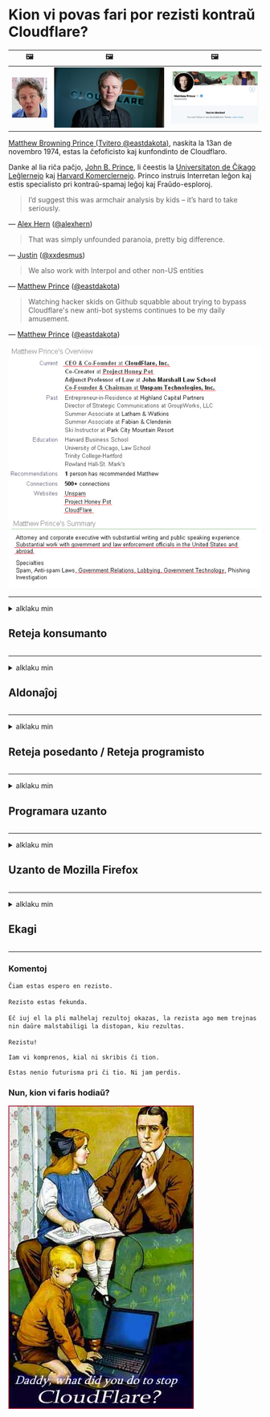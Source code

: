 # Kion vi povas fari por rezisti kontraŭ Cloudflare?

| 🖼 | 🖼 | 🖼 |
| --- | --- | --- |
| ![](../image/matthew_prince_teen.jpg) | ![](../image/matthew_prince.jpg) | ![](../image/blockedbymatthewprince.jpg) |


[Matthew Browning Prince (Tvitero @eastdakota)](https://twitter.com/eastdakota), naskita la 13an de novembro 1974, estas la ĉefoficisto kaj kunfondinto de Cloudflaro.

Danke al lia riĉa paĉjo, [John B. Prince](http://web.archive.org/web/20081002173414/http://www.mufranchisee.com/article/453/), li ĉeestis la [Universitaton de Ĉikago Leĝlernejo](https://en.wikipedia.org/wiki/University_of_Chicago_Law_School) kaj [Harvard Komerclernejo](https://eo.wikipedia.org/wiki/Harvard_Business_School).
Princo instruis Interretan leĝon kaj estis specialisto pri kontraŭ-spamaj leĝoj kaj Fraŭdo-esploroj.


> I’d suggest this was armchair analysis by kids – it’s hard to take seriously.

― [Alex Hern](https://www.theguardian.com/technology/2015/nov/19/cloudflare-accused-by-anonymous-helping-isis) ([@alexhern](https://twitter.com/alexhern))

> That was simply unfounded paranoia, pretty big difference.

― [Justin](https://web.archive.org/web/20200619211926/https://twitter.com/xxdesmus/status/992757936123359233) ([@xxdesmus](https://twitter.com/xxdesmus))

> We also work with Interpol and other non-US entities

― [Matthew Prince](https://twitter.com/eastdakota/status/1203028504184360960) ([@eastdakota](https://twitter.com/eastdakota))

> Watching hacker skids on Github squabble about trying to bypass Cloudflare's new anti-bot systems continues to be my daily amusement.

― [Matthew Prince](https://twitter.com/eastdakota/status/1273277839102656515) ([@eastdakota](https://twitter.com/eastdakota))


![](../image/whoismp.jpg)

---


<details>
<summary>alklaku min

## Reteja konsumanto
</summary>


- Se la retejo kiun vi ŝatas uzas Cloudflare, diru al ili ke ne uzu Cloudflaron.
  - Plorado en sociaj retoj kiel Facebooko, Reddito, Tvitero aŭ Mastodo tute ne diferencas. [Agoj pli laŭtas ol haŝiŝetikedoj.](https://twitter.com/phyzonloop/status/1274132092490862594)
  - Provu kontakti la posedanton de la retejo se vi volas fari vin utila.

[Cloudflare diris](https://github.com/Eloston/ungoogled-chromium/issues/783):
```
Ni rekomendas vin kontakti la administrantojn por la specifaj servoj aŭ retejoj kun kiuj vi havas problemon kaj dividi vian sperton.
```

[Se vi ne petas ĝin, reteja posedanto neniam scias ĉi tiun problemon.](../PEOPLE.md)

![](../image/liberapay.jpg)

[Sukcesa ekzemplo](https://counterpartytalk.org/t/turn-off-cloudflare-on-counterparty-co-plz/164/5).<br>
Ĉu vi havas problemon? [Dividi vian sperton nun.](https://github.com/maraoz/maraoz.github.io/issues/1) Ekzemplo sube.

```
Vi nur helpas kompanian cenzuron kaj neeviteblan gvatadon.
http://crimeflare.eu.org
```

```
Via retpaĝo estas en la ne-privata murita ĝardeno de CloudFlare.
http://crimeflare.eu.org
```

- Prenu iom da tempo por legi la privatecan politikon de retejo.
  - se la retejo uzas Cloudflare aŭ retejo uzas servojn konektitajn al Cloudflare.

Ĝi devas klarigi kio estas la "Cloudflare", kaj peti permeson dividi viajn datumojn kun Cloudflaro. Malsukceso fariĝos rompo de fido kaj la koncerna retejo devas esti evitita.

[Akceptebla privatec-politika ekzemplo estas ĉi tie](https://archive.is/bDlTz) ("Subprocessors" > "Entity Name")

```
Mi legis vian privatecan politikon kaj mi ne povas trovi la vorton "Cloudflare".
Mi rifuzas dividi datumojn kun vi se vi daŭre provizas miajn datumojn al Cloudflare.
http://crimeflare.eu.org
```

Ĉi tio estas ekzemplo de privateca politiko, kiu ne havas la vorton "Cloudflare".
[Liberland Jobs](https://archive.is/daKIr) [privacy policy](https://docsend.com/view/feiwyte):

![](../image/cfwontobey.jpg)

Cloudflare havas sian propran privatecan politikon.
[Cloudflare amas publike riveli privatajn informojn pri homoj.](https://www.reddit.com/r/GamerGhazi/comments/2s64fe/be_wary_reporting_to_cloudflare/)

Jen bona ekzemplo por la aliĝilo de retejo.
Estas sekure diri, nula retejo faras ĉi tion. Ĉu vi fidos ilin?

```
Alklakante "Enskribiĝi por XYZ", vi konsentas pri niaj kondiĉoj de servo kaj privatecdeklaro.
Vi ankaŭ konsentas dividi viajn datumojn kun Cloudflare kaj ankaŭ konsentas pri la privateca deklaro de Cloudflare.
Se Cloudflare likas viajn informojn aŭ ne permesas vin konekti al niaj serviloj, ĝi ne estas nia respondeco. [*]

[ Registriĝu ] [ Mi malkonsentas ]
```
[*] [PEOPLE.md](../PEOPLE.md)


- Provu ne uzi ilian servon. Memoru ke vi estas rigardata de Cloudflare.
  - ["I'm in your TLS, sniffin' your passworz"](../image/iminurtls.jpg)

- Serĉu alian retejon. Estas alternativoj kaj oportunoj en la interreto!

- Konvinku viajn amikojn uzi Tor ĉiutage.
  - Anonimeco estu la normo de la malferma interreto!
  - [Rimarku, ke la Tor-projekto malŝatas ĉi tiun projekton.](../HISTORY.md)

</details>

------

<details>
<summary>alklaku min

## Aldonaĵoj
</summary>

- Se via retumilo estas Firefoxo, Tor-Foliumilo aŭ Ungoogled-Chromiumo uzu unu el ĉi tiuj aldonaĵoj sube.
  - Se vi volas aldoni alian novan aldonaĵon, unue demandu pri ĝi.


| Nomo | Programisto | Subteno | Povas Bloki | Povas Sciigi | Chrome |
| -------- | -------- | -------- | -------- | -------- | -------- |
| [Bloku Cloudflaron MITM-Atakon](../subfiles/addon/bcma.md) | #Addon | [ ? ](http://crimeflare.eu.org/) | **Jes**     | **Jes**     |  **Jes** |
| [Ĉu ligoj estas vundeblaj al MITM-atako?](../subfiles/addon/ismm.md) | #Addon | [ ? ](http://crimeflare.eu.org/) | Ne     | **Jes**     |  **Jes** |
| [Ĉu ĉi tiuj ligoj blokos Tor-uzanton?](../subfiles/addon/isat.md) | #Addon | [ ? ](http://crimeflare.eu.org/) | Ne     | **Jes**     |  **Jes** |
| [Block Cloudflare MITM Attack](https://trac.torproject.org/projects/tor/attachment/ticket/24351/block_cloudflare_mitm_attack-1.0.14.1-an%2Bfx.xpi)<br>[**DELETED BY TOR PROJECT**](../HISTORY.md) | nullius | [ ? ](../tool/block_cloudflare_mitm_fx), [Link](http://crimeflare.eu.org/) | **Jes**     | **Jes**     |  Ne |
| [TPRB](http://sw.nnpaefp7pkadbxxkhz2agtbv2a4g5sgo2fbmv3i7czaua354334uqqad.onion/) | Sw | [ ? ](http://sw.nnpaefp7pkadbxxkhz2agtbv2a4g5sgo2fbmv3i7czaua354334uqqad.onion/) | **Jes**     | **Jes**     |  Ne |
| [Detect Cloudflare](https://addons.mozilla.org/en-US/firefox/addon/detect-cloudflare/) | Frank Otto | [ ? ](https://github.com/traktofon/cf-detect) | Ne     | **Jes**     |  Ne |
| [True Sight](https://addons.mozilla.org/en-US/firefox/addon/detect-cloudflare-plus/) | claustromaniac | [ ? ](https://github.com/claustromaniac/detect-cloudflare-plus) | Ne     | **Jes**     |  Ne |
| [Which Cloudflare datacenter am I visiting?](https://addons.mozilla.org/en-US/firefox/addon/cf-pop/) | 依云 | [ ? ](https://github.com/lilydjwg/cf-pop) | Ne     | **Jes**     |  Ne |
| [My Privacy DNS - Link Details](https://mypdns.org/infrastructure/mypdns-reporter/-/blob/master/client/addon.md#mypdns-link-details) | My Privacy DNS | [ ? ](https://mypdns.org/MypDNS/support/-/issues) | Ne     | **Jes**     |  Ne |


- "Decentraleyes" povas ĉesigi konekton al "CDNJS (Cloudflare)".
  - Ĝi malhelpas multajn petojn atingi retojn, kaj servas lokajn dosierojn por neebligi paĝejojn.
  - La programisto respondis: "[very concerning indeed](https://github.com/Synzvato/decentraleyes/issues/236#issuecomment-352049501)", "[widespread usage severely centralizes the web](https://github.com/Synzvato/decentraleyes/issues/251#issuecomment-366752049)"

- [Vi ankaŭ povas forigi aŭ malfidi Cloudflare-atestilon de via Atestila Aŭtoritato (CA).](https://www.ssl.com/how-to/remove-root-certificate-firefox/)

</details>

------

<details>
<summary>alklaku min

## Reteja posedanto / Reteja programisto
</summary>


![](../image/word_cloudflarefree.jpg)

- Ne uzu Cloudflare-solvon, ni diru.
  - Vi povas fari pli bone ol tio, ĉu ne? [Jen kiel forigi abonojn, planojn, domajnojn aŭ kontojn de Cloudflare.](https://support.cloudflare.com/hc/en-us/articles/200167776-Removing-subscriptions-plans-domains-or-accounts)

| 🖼 | 🖼 |
| --- | --- |
| ![](../image/htmlalertcloudflare.jpg) | ![](../image/htmlalertcloudflare2.jpg) |

- Ĉu vi volas pli da klientoj? Vi scias kion fari. Konsilo estas "super linio".
  - [Saluton, vi skribis "Ni konsideras vian privatecon serioze" sed mi ricevis "Error 403 Forbidden: Anonima Enirejo Ne Permesita".](https://it.slashdot.org/story/19/02/19/0033255/stop-saying-we-take-your-privacy-and-security-seriously) Kial vi blokas Tor aŭ VPN? Kaj kial vi blokas portempajn retpoŝtojn?

![](../image/anonexist.jpg)

- Uzi Cloudflare pliigos ŝancojn de malfunkcio. Vizitantoj ne povas aliri al via retejo se via servilo malŝaltas aŭ Cloudflare malaktivas.
  - [Ĉu vi vere pensis, ke Cloudflare neniam malsupreniras?](https://www.ibtimes.com/cloudflare-down-not-working-sites-producing-504-gateway-timeout-errors-2618008) [Another](https://twitter.com/Jedduff/status/1097875615997399040) [sample](https://twitter.com/search?f=tweets&vertical=default&q=Cloudflare%20is%20having%20problems). [Need more](../PEOPLE.md)?

![](../image/cloudflareinternalerror.jpg)

- Uzi Cloudflare por prokuri vian "API-servon", "programan ĝisdatigan servilon" aŭ "RSS-fluon" damaĝos vian klienton. Kliento vokis vin kaj diris "Mi ne plu povas uzi vian API", kaj vi tute ne scias, kio okazas. Cloudflare povas silente bloki vian klienton. Ĉu vi pensas ke ĝi estas akcepteblo?
  - Estas multaj interreta servo de RSS-legiloj. Kial vi publikigas RSS-fluon, se vi ne permesas al homoj aboni?

![](../image/rssfeedovercf.jpg)

- Ĉu vi bezonas HTTPS-atestilon? Uzu "Let's Encrypt" aŭ simple aĉetu ĝin de CA-kompanio.

- Ĉu vi bezonas DNS-servilon? Ĉu vi ne povas agordi vian propran servilon? Kiel pri ili: [Hurricane Electric Free DNS](https://dns.he.net/), [Dyn.com](https://dyn.com/dns/), [1984 Hosting](https://www.1984hosting.com/), [Afraid.Org (Administranto forigu vian konton se vi uzas Tor)](https://freedns.afraid.org/)
  - [Alternativoj al DNS](../subfiles/alternative/domaindns.md)

- Ĉu vi serĉas gastigan servon? Ĉu senpaga nur? Kiel pri ili: [Onion Service](http://vww6ybal4bd7szmgncyruucpgfkqahzddi37ktceo3ah7ngmcopnpyyd.onion/en/security/network-security/tor/onionservices-best-practices), [Free Web Hosting Area](https://freewha.com/), [Autistici/Inventati Web Site Hosting](https://www.autinv5q6en4gpf4.onion/services/website), [Github Pages](https://pages.github.com/), [Surge](https://surge.sh/)
  - [Alternativoj al Cloudflare](../subfiles/alternative/cloudflare.md)

- Ĉu vi uzas "cloudflare-ipfs.com"? [Ĉu vi scias ke Cloudflare IPFS estas malbona?](../PEOPLE.md)

- Instalu Retejan Aplikan Fajromuron kiel OWASP kaj Fail2Ban en via servilo kaj agordu ĝin ĝuste.
  - Bloki Tor ne estas solvo. Ne punu ĉiujn nur por malgrandaj malbonaj uzantoj.

- Redirekti aŭ malhelpi uzantojn de "Cloudflare Warp" aliri vian retejon. Se vi povas donu kialon.

> IP-listo: "[La nunaj IP-intervaloj de Cloudflare](cloudflare_inc/)"

> A: Nur bloku ilin

```
server {
...
deny 173.245.48.0/20;
deny 103.21.244.0/22;
deny 103.22.200.0/22;
deny 103.31.4.0/22;
deny 141.101.64.0/18;
deny 108.162.192.0/18;
deny 190.93.240.0/20;
deny 188.114.96.0/20;
deny 197.234.240.0/22;
deny 198.41.128.0/17;
deny 162.158.0.0/15;
deny 104.16.0.0/12;
deny 172.64.0.0/13;
deny 131.0.72.0/22;
deny 2400:cb00::/32;
deny 2606:4700::/32;
deny 2803:f800::/32;
deny 2405:b500::/32;
deny 2405:8100::/32;
deny 2a06:98c0::/29;
deny 2c0f:f248::/32;
...
}
```

> B: Alidirekti al averta paĝo

```
http {
...
geo $iscf {
default 0;
173.245.48.0/20 1;
103.21.244.0/22 1;
103.22.200.0/22 1;
103.31.4.0/22 1;
141.101.64.0/18 1;
108.162.192.0/18 1;
190.93.240.0/20 1;
188.114.96.0/20 1;
197.234.240.0/22 1;
198.41.128.0/17 1;
162.158.0.0/15 1;
104.16.0.0/12 1;
172.64.0.0/13 1;
131.0.72.0/22 1;
2400:cb00::/32 1;
2606:4700::/32 1;
2803:f800::/32 1;
2405:b500::/32 1;
2405:8100::/32 1;
2a06:98c0::/29 1;
2c0f:f248::/32 1;
}
...
}

server {
...
if ($iscf) {rewrite ^ https://example.com/cfwsorry.php;}
...
}

<?php
header('HTTP/1.1 406 Not Acceptable');
echo <<<CLOUDFLARED
Thank you for visiting ourwebsite.com!<br />
We are sorry, but we can't serve you because your connection is being intercepted by Cloudflare.<br />
Please read http://crimeflare.eu.org for more information.<br />
CLOUDFLARED;
die();
```

- Starigu Tor cep-servo aŭ I2P-retejon se vi kredas je libereco kaj bonvenigas anonimajn uzantojn.

- Petu konsilon de aliaj duoblaj retejfunkciigistoj de Klaritejo/Tor kaj faru anonimajn amikojn!

</details>

------

<details>
<summary>alklaku min

## Programara uzanto
</summary>


- Discordo uzas CloudFlare. Alternativoj? Ni rekomendas [**Briar** (Android)](https://f-droid.org/en/packages/org.briarproject.briar.android/), [Ricochet (PC)](https://ricochet.im/), [Tox + Tor (Android/PC)](https://tox.chat/download.html)
  - Briar inkluzivas Tor-programaron, do vi ne bezonas instali Orbot.
  - Qwtch-programistoj, "Open Privacy", forigis projekton stop_cloudflare de sia git-servo sen avizo.

- Se vi uzas Debian GNU/Linuxo, aŭ iun ajn derivaĵon, abonu: [bug #831835](https://bugs.debian.org/cgi-bin/bugreport.cgi?bug=831835). Kaj se vi povas, helpu kontroli la flikaĵon, kaj helpu la prizorganton veni al la ĝusta konkludo pri tio, ĉu ĝi devas esti akceptita.

- Ĉiam rekomendu ĉi tiujn retumilojn.

| Nomo | Programisto | Subteno | Komento |
| -------- | -------- | -------- | -------- |
| [Ungoogled-Chromium](https://ungoogled-software.github.io/ungoogled-chromium-binaries/) | Eloston | [ ? ](https://github.com/Eloston/ungoogled-chromium) | PC (Win, Mac, Linux)  _!Tor_ |
| [Bromite](https://www.bromite.org/fdroid) | Bromite | [ ? ](https://github.com/bromite/bromite/issues) | Android  _!Tor_ |
| [Tor Browser](https://www.torproject.org/download/) | Tor Project | [ ? ](https://support.torproject.org/) | PC (Win, Mac, Linux)  _Tor_|
| [Tor Browser Android](https://www.torproject.org/download/) | Tor Project | [ ? ](https://support.torproject.org/) | Android  _Tor_|
| [Onion Browser](https://itunes.apple.com/us/app/onion-browser/id519296448?mt=8) | Mike Tigas | [ ? ](https://github.com/OnionBrowser/OnionBrowser/issues) | Apple iOS  _Tor_|
| [GNU/Icecat](https://www.gnu.org/software/gnuzilla/) | GNU | [ ? ](https://www.gnu.org/software/gnuzilla/) | PC (Linux) |
| [IceCatMobile](https://f-droid.org/en/packages/org.gnu.icecat/) | GNU | [ ? ](https://lists.gnu.org/mailman/listinfo/bug-gnuzilla) | Android |
| [Iridium Browser](https://iridiumbrowser.de/about/) | Iridium | [ ? ](https://github.com/iridium-browser/iridium-browser/) | PC (Win, Mac, Linux, OpenBSD) |


La privateco de alia programaro estas neperfekta. Ĉi tio ne signifas ke Tor-retumilo estas "perfekta".
Estas neniu 100% sekura nek 100% privata en interreto kaj teknologio.

- Ĉu vi ne volas uzi Tor? Vi povas uzi ajnan retumilon kun Tor-demono.
  - [Notu, ke la projekto Tor ne ŝatas ĉi tion.](https://support.torproject.org/tbb/tbb-9/) Uzu Tor-retumilon se vi povas fari tion.
- [Kiel uzi Chromium kun Tor](../subfiles/chromium_tor.md)


Ni parolu pri la privateco de alia programaro.

- [Se vi vere bezonas uzi Firfoxo, elektu "Firefox ESR".](https://www.mozilla.org/en-US/firefox/organizations/)
  - [Firefox - Spyware Watchdog](https://spyware.neocities.org/articles/firefox.html)
  - [Firefox malakceptas liberan parolon, malpermesas liberan parolon](https://web.archive.org/web/20200423010026/https://reclaimthenet.org/firefox-rejects-free-speech-bans-free-speech-commenting-plugin-dissenter-from-its-extensions-gallery/)
  - ["Pli ol 100 malpli da voĉdonoj. Ŝajnas ke peti programan kompanion aliĝi al... programoj estas tro multe nuntempe."](https://old.reddit.com/r/firefox/comments/gutdiw/weve_got_work_to_do_the_mozilla_blog/fslbbb6/)
  - [Kial Fajrovulpo montras al mi sponsoritajn ligojn en mia URL-stango?](https://www.reddit.com/r/firefox/comments/jybx2w/uh_why_is_firefox_showing_me_sponsored_links_in/)
  - [Mozilla - Devil Incarnate](https://digdeeper.neocities.org/ghost/mozilla.html)

- [Memoru, Mozilla uzas Cloudflare-servon.](https://www.robtex.com/dns-lookup/www.mozilla.org) [Ili ankaŭ uzas la servon DNS de Cloudflare en sia produkto.](https://www.theregister.co.uk/2018/03/21/mozilla_testing_dns_encryption/)

- [Mozilla oficiale malakceptis ĉi tiun bileton.](https://bugzilla.mozilla.org/show_bug.cgi?id=1426618)

- ["Firefox Focus" estas ŝerco.](https://github.com/mozilla-mobile/focus-android/issues/1743) [Ili promesis malŝalti telemetrikon sed ili ŝanĝis ĝin.](https://github.com/mozilla-mobile/focus-android/issues/4210)

- [La programisto de PaleMoon/Basilisk amas Cloudflare.](https://github.com/mozilla-mobile/focus-android/issues/1743#issuecomment-345993097)
  - [Arkiva Servilo de PaleMoon hakis kaj disvastigis malware dum 18 monatoj](https://www.reddit.com/r/privacytoolsIO/comments/cc808y/pale_moons_archive_server_hacked_and_spread/)
  - Li ankaŭ malamas Tor-uzantojn - "[Ĝi estu malamika al Tor. Mi pensas ke plej multaj retejoj devas esti malamikaj al Tor konsiderante ĝian ekstreme altan misuzan faktoron.](https://github.com/yacy/yacy_search_server/issues/314#issuecomment-565932097)"

- [Waterfoxo havas severan problemon pri "telefonoj hejme"](https://spyware.neocities.org/articles/waterfox.html)

- [Google Chrome estas spiona programaro.](https://www.gnu.org/proprietary/malware-google.en.html)
  - [Google profilas vian agadon.](https://spyware.neocities.org/articles/chrome.html)

- [SRWare-Iron faras tro multajn telefonojn hejme ligi.](https://spyware.neocities.org/articles/iron.html) Ĝi ankaŭ konektas al google-domajnoj.

- ["Brave Browser" blanka listo spiona kodo de Facebook/Tvitero.](https://www.bleepingcomputer.com/news/security/facebook-twitter-trackers-whitelisted-by-brave-browser/)
  - [Jen pliaj numeroj.](https://spyware.neocities.org/articles/brave.html)
  - [binance affiliate ID](https://twitter.com/cryptonator1337/status/1269594587716374528)

- [Microsoft Edge lasas Facebook kuri Flash-kodon malantaŭ la dorsoj de uzantoj.](https://www.zdnet.com/article/microsoft-edge-lets-facebook-run-flash-code-behind-users-backs/)

- [Vivaldi ne respektas vian privatecon.](https://spyware.neocities.org/articles/vivaldi.html)

- [Opera spiona nivelo: Ekstreme Alta](https://spyware.neocities.org/articles/opera.html)

- Apple iOS: [Vi tute ne uzu iOS, ĉefe ĉar ĝi estas malware.](https://www.gnu.org/proprietary/malware-apple.html)

Sekve ni rekomendas nur supre tabelon. Nenio alia.

</details>

------

<details>
<summary>alklaku min

## Uzanto de Mozilla Firefox
</summary>


- "Firefox Nightly" sendos elpurig-nivelajn informojn al Mozilla-serviloj sen elektebla metodo.
  - [Mozilla-serviloj atendas Cloudflare](https://www.digwebinterface.com/?hostnames=www.mozilla.org%0D%0Amozilla.cloudflare-dns.com&type=&ns=resolver&useresolver=8.8.4.4&nameservers=)

- Eblas malpermesi Fajrovulpon konekti al Mozilla-serviloj.
  - [Gvidilo pri politikaj ŝablonoj de Mozilla](https://github.com/mozilla/policy-templates/blob/master/README.md)
  - Memoru, ke ĉi tiu lertaĵo povus ĉesi funkcii en posta versio, ĉar Mozilla ŝatas blanklistigi sin.
  - Uzu fajroŝirmilon kaj DNS-filtrilon por bloki ilin tute.

"`/distribution/policies.json`"

>     "WebsiteFilter": {
> 		"Block": [
> 		"*://*.mozilla.com/*",
> 		"*://*.mozilla.net/*",
> 		"*://*.mozilla.org/*",
> 		"*://webcompat.com/*",
> 		"*://*.firefox.com/*",
> 		"*://*.thunderbird.net/*",
> 		"*://*.cloudflare.com/*"
> 		]
>     },


- ~~Raporti cimon pri la spurilo de mozilla, dirante al ili ne uzi Cloudflare.~~ Estis cimo-raporto pri bugzilla. Multaj homoj afiŝis sian zorgon, tamen la cimo estis kaŝita de la administranto en 2018.

- Vi povas malŝalti DoH en Fajrovulpo.
  - [Ŝanĝu defaŭltan DNS-provizanton de firefox](../subfiles/change-firefox-dns.md)

![](../image/firefoxdns.jpg)

- [Se vi ŝatus uzi ne-ISP-DNS, pripensu uzi OpenNIC-Tier2-DNS-servon aŭ iujn ajn ne-Cloudflare-DNS-servojn.](https://wiki.opennic.org/start)
![](../image/opennic.jpg)
  - Bloku Cloudflare per DNS. [Crimeflare DNS](../subfiles/service/publicdns.md)

- Vi povas uzi Tor kiel DNS-solvilo. [Se vi ne estas sperta pri Tor, demandu ĉi tie.](https://tor.stackexchange.com/)

> **Kiel?**
> 1. Elŝutu Tor kaj instalu ĝin sur vian komputilon.
> 2. Aldonu ĉi tiun linion al "torrc" dosiero.
> DNSPort 127.0.0.1:53
> 3. Rekomencu Tor.
> 4. Agordu la DNS-servilon de via komputilo al "127.0.0.1".

</details>

------

<details>
<summary>alklaku min

## Ekagi
</summary>


- Rakontu al aliaj ĉirkaŭ vi pri la danĝeroj de Cloudflare.

- [Helpu plibonigi ĉi tiun deponejon.](http://crimeflare.eu.org)
  - Kaj la listoj, la argumentoj kontraŭ ĝi kaj la detaloj.

- [Dokumentu kaj faru tre publika, kie aferoj fuŝas kun Cloudflare (kaj similaj kompanioj), certigante mencii ĉi tiun deponejon kiam vi faras tion](http://crimeflare.eu.org) :)

- Akiru pli da homoj uzantaj Tor defaŭlte, por ke ili povu sperti la retejon laŭ la perspektivo de diversaj mondopartoj.

- Komencu grupojn, en sociaj retoj kaj viandospaco, dediĉitaj al liberigi la mondon de Cloudflare.

- Kie taŭgas, ligu al ĉi tiuj grupoj en ĉi tiu deponejo - ĉi tio povas esti loko por kunordigi laboron kune kiel grupoj.

- [Komencu konejon, kiu povas doni signifan ne kompanian alternativon al Cloudflare.](../subfiles/alternative/cloudflare.md)

- Informu nin pri iuj alternativoj por helpi almenaŭ provizi plurtavolan defendon kontraŭ Cloudflare.

- Se vi estas kliento de Cloudflare, starigu viajn privatecajn agordojn kaj atendu, ke ili malobservu ilin.
  - [Tiam alportu ilin sub kontraŭspamajn / privatajn malobservajn akuzojn.](https://twitter.com/thexpaw/status/1108424723233419264)

- Se vi estas en Usono kaj la koncerna retejo estas banko aŭ librotenisto, provu leĝan premon sub la Leĝo "Gramm-Leach-Bliley", aŭ la Leĝo pri Usonanoj kun Dikapableco kaj raportu al ni kiom longe vi atingos.

- Se la retejo estas registara retejo, provu fari juran premon sub la unua Amendo de la Usona Konstitucio.

- Se vi estas EU-civitano, kontaktu la retejon por sendi viajn personajn informojn laŭ la Ĝenerala Regularo pri Protektado de Datumoj. Se ili rifuzas doni al vi viajn informojn, tio estas malobservo de la leĝo.

- Por kompanioj, kiuj asertas oferti servon en sia retejo, provu raporti ilin kiel "falsajn reklamojn" al organizoj pri protektado de konsumantoj kaj BBB. Cloudflare-retejoj estas servataj de Cloudflare-serviloj.

- [La ITU sugestas en la usona kunteksto, ke Cloudflare komencas sufiĉe grandiĝi, por ke kontraŭtrusta juro estu faligita sur ilin.](https://www.itu.int/en/ITU-T/Workshops-and-Seminars/20181218/Documents/Geoff_Huston_Presentation.pdf)

- Penseblas, ke la GNU GPL-versio 4 povus inkluzivi provizon kontraŭ stokado de fontkodo malantaŭ tia servo, postulante por ĉiuj GPLv4 kaj postaj programoj, ke almenaŭ la fontkodo estu alirebla per rimedo, kiu ne diskriminacias kontraŭ Tor-uzantoj.

- [Se vi uzas Mastodon bonvolu sekvi la konton Mitigator](../subfiles/service/altlink.md).

</details>

------

### Komentoj

```
Ĉiam estas espero en rezisto.

Rezisto estas fekunda.

Eĉ iuj el la pli malhelaj rezultoj okazas, la rezista ago mem trejnas nin daŭre malstabiligi la distopan, kiu rezultas.

Rezistu!
```

```
Iam vi komprenos, kial ni skribis ĉi tion.
```

```
Estas nenio futurisma pri ĉi tio. Ni jam perdis.
```

### Nun, kion vi faris hodiaŭ?


![](../image/stopcf.jpg)
